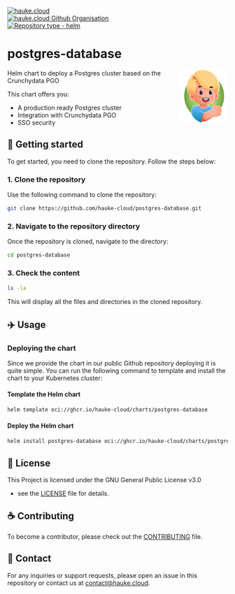 

<a href="https://hauke.cloud" target="_blank"><img src="https://img.shields.io/badge/home-hauke.cloud-brightgreen" alt="hauke.cloud" style="display: block;" /></a>
<a href="https://github.com/hauke-cloud" target="_blank"><img src="https://img.shields.io/badge/github-hauke.cloud-blue" alt="hauke.cloud Github Organisation" style="display: block;" /></a>
<a href="https://github.com/hauke-cloud/readme-management" target="_blank"><img src="https://img.shields.io/badge/template-helm-orange" alt="Repository type - helm" style="display: block;" /></a>


# postgres-database


<img src="https://raw.githubusercontent.com/hauke-cloud/.github/main/resources/img/organisation-logo-small.png" alt="hauke.cloud logo" width="109" height="123" align="right">


Helm chart to deploy a Postgres cluster based on the Crunchydata PGO

This chart offers you:
- A production ready Postgres cluster
- Integration with Crunchydata PGO
- SSO security





## 🚀 Getting started
To get started, you need to clone the repository. Follow the steps below:

### 1. Clone the repository

Use the following command to clone the repository:

```bash
git clone https://github.com/hauke-cloud/postgres-database.git
```

### 2. Navigate to the repository directory

Once the repository is cloned, navigate to the directory:

```bash
cd postgres-database
```

### 3. Check the content

```bash
ls -la
```

This will display all the files and directories in the cloned repository.



## :airplane: Usage
### Deploying the chart

Since we provide the chart in our public Github repository deploying it is
quite simple. You can run the following command to template and install the chart to your Kubernetes cluster:

#### Template the Helm chart

```bash
helm template oci://ghcr.io/hauke-cloud/charts/postgres-database
```

#### Deploy the Helm chart

```bash
helm install postgres-database oci://ghcr.io/hauke-cloud/charts/postgres-database --version 1.0.0
```



## 📄 License

This Project is licensed under the GNU General Public License v3.0

- see the [LICENSE](LICENSE) file for details.


## :coffee: Contributing

To become a contributor, please check out the [CONTRIBUTING](CONTRIBUTING.md) file.


## :email: Contact

For any inquiries or support requests, please open an issue in this
repository or contact us at [contact@hauke.cloud](mailto:contact@hauke.cloud).

